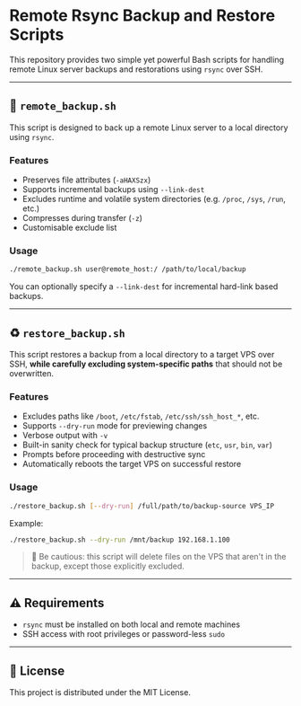 # Remote Rsync Backup and Restore Scripts

This repository provides two simple yet powerful Bash scripts for handling remote Linux server backups and restorations using `rsync` over SSH.

---

## 🔄 `remote_backup.sh`

This script is designed to back up a remote Linux server to a local directory using `rsync`.

### Features

- Preserves file attributes (`-aHAXSzx`)
- Supports incremental backups using `--link-dest`
- Excludes runtime and volatile system directories (e.g. `/proc`, `/sys`, `/run`, etc.)
- Compresses during transfer (`-z`)
- Customisable exclude list

### Usage

```bash
./remote_backup.sh user@remote_host:/ /path/to/local/backup
```

You can optionally specify a `--link-dest` for incremental hard-link based backups.

---

## ♻️ `restore_backup.sh`

This script restores a backup from a local directory to a target VPS over SSH, **while carefully excluding system-specific paths** that should not be overwritten.

### Features

- Excludes paths like `/boot`, `/etc/fstab`, `/etc/ssh/ssh_host_*`, etc.
- Supports `--dry-run` mode for previewing changes
- Verbose output with `-v`
- Built-in sanity check for typical backup structure (`etc`, `usr`, `bin`, `var`)
- Prompts before proceeding with destructive sync
- Automatically reboots the target VPS on successful restore

### Usage

```bash
./restore_backup.sh [--dry-run] /full/path/to/backup-source VPS_IP
```

Example:

```bash
./restore_backup.sh --dry-run /mnt/backup 192.168.1.100
```

> 🛑 Be cautious: this script will delete files on the VPS that aren't in the backup, except those explicitly excluded.

---

## ⚠️ Requirements

- `rsync` must be installed on both local and remote machines
- SSH access with root privileges or password-less `sudo`

---

## 📁 License

This project is distributed under the MIT License.